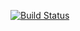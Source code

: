 [![Build Status](https://travis-ci.org/Alifa00/lab07.svg?branch=master)](https://travis-ci.org/Alifa00/lab07)

